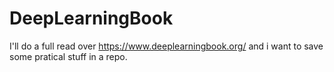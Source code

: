 # DeepLearningBook
I'll do a full read over https://www.deeplearningbook.org/ and i want to save some pratical stuff in a repo.
